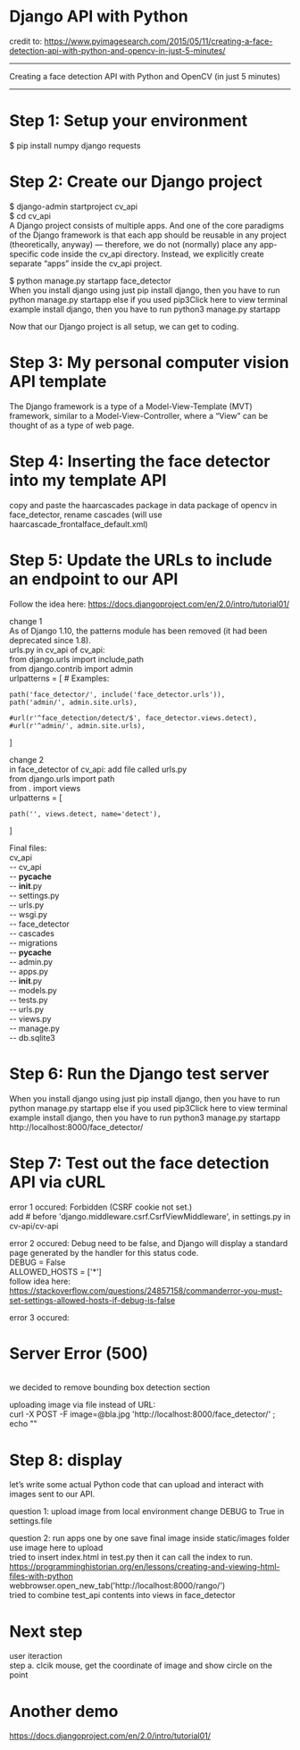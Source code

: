 # Django API with Python    
credit to: https://www.pyimagesearch.com/2015/05/11/creating-a-face-detection-api-with-python-and-opencv-in-just-5-minutes/   

***  
Creating a face detection API with Python and OpenCV (in just 5 minutes)   
***   
 
# Step 1: Setup your environment    
$ pip install numpy django requests   

# Step 2: Create our Django project   
$ django-admin startproject cv_api    
$ cd cv_api     
A Django project consists of multiple apps. And one of the core paradigms of the Django framework is that each app should be reusable in any project (theoretically, anyway) — therefore, we do not (normally) place any app-specific code inside the cv_api  directory. Instead, we explicitly create separate “apps” inside the cv_api  project.    

$ python manage.py startapp face_detector     
When you install django using just pip install django, then you have to run python manage.py startapp else if you used pip3Click here to view terminal example install django, then you have to run python3 manage.py startapp      

Now that our Django project is all setup, we can get to coding.    

# Step 3: My personal computer vision API template   
The Django framework is a type of a Model-View-Template (MVT) framework, similar to a Model-View-Controller, where a “View” can be thought of as a type of web page.    

# Step 4: Inserting the face detector into my template API   
copy and paste the haarcascades package in data package of opencv in face_detector, rename cascades (will use haarcascade_frontalface_default.xml)   

# Step 5: Update the URLs to include an endpoint to our API   
Follow the idea here: https://docs.djangoproject.com/en/2.0/intro/tutorial01/   

change 1   
As of Django 1.10, the patterns module has been removed (it had been deprecated since 1.8).    
urls.py in cv_api of cv_api:   
from django.urls import include,path   
from django.contrib import admin   
urlpatterns = [
    # Examples:
 
    path('face_detector/', include('face_detector.urls')),
    path('admin/', admin.site.urls),

    #url(r'^face_detection/detect/$', face_detector.views.detect),
    #url(r'^admin/', admin.site.urls),
]     

change 2   
in face_detector of cv_api:
add file called urls.py   
from django.urls import path   
from . import views   
urlpatterns = [

    path('', views.detect, name='detect'),  
]    


Final files:    
cv_api   
  -- cv_api   
    -- __pycache__   
    -- __init__.py   
    -- settings.py   
    -- urls.py   
    -- wsgi.py   
  -- face_detector  
    -- cascades  
    -- migrations  
    -- __pycache__  
    -- admin.py  
    -- apps.py  
    -- __init__.py   
    -- models.py  
    -- tests.py  
    -- urls.py  
    -- views.py  
 -- manage.py  
 -- db.sqlite3   

# Step 6: Run the Django test server   
When you install django using just pip install django, then you have to run python manage.py startapp else if you used pip3Click here to view terminal example install django, then you have to run python3 manage.py startapp      
http://localhost:8000/face_detector/   

# Step 7: Test out the face detection API via cURL    
error 1 occured: Forbidden (CSRF cookie not set.)    
add # before 'django.middleware.csrf.CsrfViewMiddleware', in settings.py in cv-api/cv-api    

error 2 occured: Debug need to be false, and Django will display a standard page generated by the handler for this status code.            
DEBUG = False   
ALLOWED_HOSTS = ['*']   
follow idea here: https://stackoverflow.com/questions/24857158/commanderror-you-must-set-settings-allowed-hosts-if-debug-is-false   

error 3 occured: <h1>Server Error (500)</h1>    
we decided to remove bounding box detection section   

uploading image via file instead of URL:       
curl -X POST -F image=@bla.jpg 'http://localhost:8000/face_detector/' ; echo ""    

# Step 8: display   
let’s write some actual Python code that can upload and interact with images sent to our API.    

question 1: upload image from local environment
change DEBUG to True in settings.file   

question 2: run apps one by one
save final image inside static/images folder   
use image here to upload   
tried to insert index.html in test.py then it can call the index to run. https://programminghistorian.org/en/lessons/creating-and-viewing-html-files-with-python      
webbrowser.open_new_tab('http://localhost:8000/rango/')    
tried to combine test_api contents into views in face_detector    

# Next step   
user iteraction  
step a. clcik mouse, get the coordinate of image and show circle on the point   




# Another demo   
https://docs.djangoproject.com/en/2.0/intro/tutorial01/    
